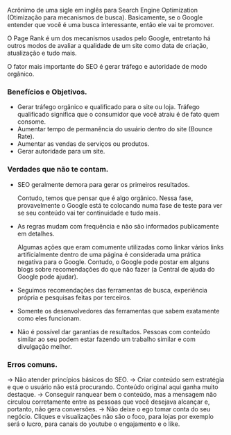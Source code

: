 Acrônimo de uma sigle em inglês para Search Engine Optimization (Otimização para mecanismos de busca). Basicamente, se o Google entender que você é uma busca interessante, então ele vai te promover.

O Page Rank é um dos mecanismos usados pelo Google, entretanto há outros modos de avaliar a qualidade de um site como data de criação, atualização e tudo mais.

O fator mais importante do SEO é gerar tráfego e autoridade de modo orgânico. 

### Benefícios e Objetivos.
- Gerar tráfego orgânico e qualificado para o site ou loja.
	Tráfego qualificado significa que o consumidor que você atraiu é de fato quem consome.
- Aumentar tempo de permanência do usuário dentro do site (Bounce Rate).
- Aumentar as vendas de serviços ou produtos.
- Gerar autoridade para um site.

### Verdades que não te contam.
- SEO geralmente demora para gerar os primeiros resultados.

	Contudo, temos que pensar que é algo orgânico. Nessa fase, provavelmente o Google está te colocando numa fase de teste para ver se seu conteúdo vai ter continuidade e tudo mais.
- As regras mudam com frequência e não são informados publicamente em detalhes.

	Algumas ações que eram comumente utilizadas como linkar vários links artificialmente dentro de uma página é considerada uma prática negativa para o Google. Contudo, o Google pode postar em alguns blogs sobre recomendações do que não fazer (a Central de ajuda do Google pode ajudar).
- Seguimos recomendações das ferramentas de busca, experiência própria e pesquisas feitas por terceiros.
- Somente os desenvolvedores das ferramentas que sabem exatamente como eles funcionam. 
- Não é possível dar garantias de resultados. Pessoas com conteúdo similar ao seu podem estar fazendo um trabalho similar e com divulgação melhor.

### Erros comuns.
-> Não atender princípios básicos do SEO.
-> Criar conteúdo sem estratégia e que o usuário não está procurando. Conteúdo original aqui ganha muito destaque.
-> Conseguir ranquear bem o conteúdo, mas a mensagem não circulou corretamente entre as pessoas que você desejava alcançar e, portanto, não gera conversões. 
-> Não deixe o ego tomar conta do seu negócio. Cliques e visualizações não são o foco, para lojas por exemplo será o lucro, para canais do youtube o engajamento e o like.






